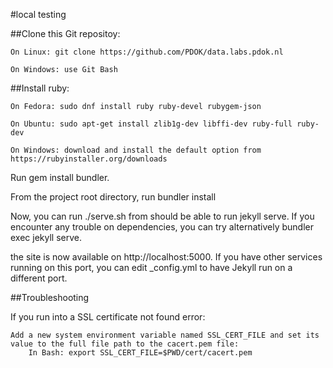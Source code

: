 #local testing

##Clone this Git repositoy:

    On Linux: git clone https://github.com/PDOK/data.labs.pdok.nl

    On Windows: use Git Bash

##Install ruby:

    On Fedora: sudo dnf install ruby ruby-devel rubygem-json

    On Ubuntu: sudo apt-get install zlib1g-dev libffi-dev ruby-full ruby-dev

    On Windows: download and install the default option from https://rubyinstaller.org/downloads

Run gem install bundler.

From the project root directory, run bundler install

Now, you can run ./serve.sh from should be able to run jekyll serve. If you encounter any trouble on dependencies, you can try alternatively bundler exec jekyll serve.

the site is now available on http://localhost:5000. If you have other services running on this port, you can edit _config.yml to have Jekyll run on a different port.

##Troubleshooting

If you run into a SSL certificate not found error:

    Add a new system environment variable named SSL_CERT_FILE and set its value to the full file path to the cacert.pem file:
        In Bash: export SSL_CERT_FILE=$PWD/cert/cacert.pem

